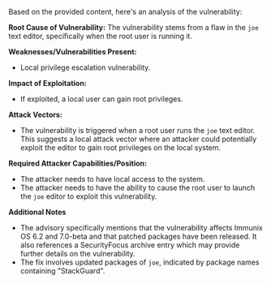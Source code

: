 Based on the provided content, here's an analysis of the vulnerability:

**Root Cause of Vulnerability:**
The vulnerability stems from a flaw in the `joe` text editor, specifically when the root user is running it.

**Weaknesses/Vulnerabilities Present:**
- Local privilege escalation vulnerability.

**Impact of Exploitation:**
- If exploited, a local user can gain root privileges.

**Attack Vectors:**
- The vulnerability is triggered when a root user runs the `joe` text editor. This suggests a local attack vector where an attacker could potentially exploit the editor to gain root privileges on the local system.

**Required Attacker Capabilities/Position:**
- The attacker needs to have local access to the system.
- The attacker needs to have the ability to cause the root user to launch the `joe` editor to exploit this vulnerability.

**Additional Notes**
- The advisory specifically mentions that the vulnerability affects Immunix OS 6.2 and 7.0-beta and that patched packages have been released. It also references a SecurityFocus archive entry which may provide further details on the vulnerability.
- The fix involves updated packages of `joe`, indicated by package names containing "StackGuard".